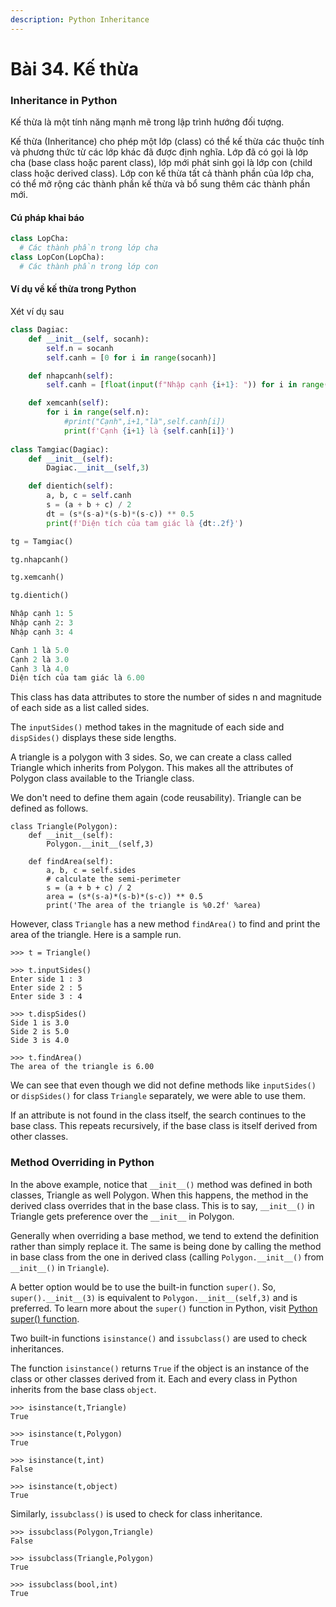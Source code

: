 ```yaml
---
description: Python Inheritance
---
```


# Bài 34. Kế thừa

### Inheritance in Python <a id="what"></a>

Kế thừa là một tính năng mạnh mẽ trong lập trình hướng đối tượng. 

Kế thừa \(Inheritance\) cho phép một lớp \(class\) có thể kế thừa các thuộc tính và phương thức từ các lớp khác đã được định nghĩa. Lớp đã có gọi là lớp cha \(base class hoặc parent class\), lớp mới phát sinh gọi là lớp con \(child class hoặc derived class\). Lớp con kế thừa tất cả thành phần của lớp cha, có thể mở rộng các thành phần kế thừa và bổ sung thêm các thành phần mới.

#### Cú pháp khai báo <a id="syntax"></a>

```python
class LopCha:
  # Các thành phần trong lớp cha
class LopCon(LopCha):
  # Các thành phần trong lớp con
```

#### Ví dụ về kế thừa trong Python <a id="example"></a>

Xét ví dụ sau

```python
class Dagiac:
    def __init__(self, socanh):
        self.n = socanh
        self.canh = [0 for i in range(socanh)]

    def nhapcanh(self):
        self.canh = [float(input(f"Nhập cạnh {i+1}: ")) for i in range(self.n)]

    def xemcanh(self):
        for i in range(self.n):
            #print("Cạnh",i+1,"là",self.canh[i])
            print(f'Cạnh {i+1} là {self.canh[i]}')
            
class Tamgiac(Dagiac):
    def __init__(self):
        Dagiac.__init__(self,3)

    def dientich(self):
        a, b, c = self.canh
        s = (a + b + c) / 2
        dt = (s*(s-a)*(s-b)*(s-c)) ** 0.5
        print(f'Diện tích của tam giác là {dt:.2f}')            

tg = Tamgiac()

tg.nhapcanh()

tg.xemcanh()

tg.dientich()
```

```python
Nhập cạnh 1: 5
Nhập cạnh 2: 3
Nhập cạnh 3: 4

Cạnh 1 là 5.0
Cạnh 2 là 3.0
Cạnh 3 là 4.0
Diện tích của tam giác là 6.00
```

This class has data attributes to store the number of sides n and magnitude of each side as a list called sides.

The `inputSides()` method takes in the magnitude of each side and `dispSides()` displays these side lengths.

A triangle is a polygon with 3 sides. So, we can create a class called Triangle which inherits from Polygon. This makes all the attributes of Polygon class available to the Triangle class.

We don't need to define them again \(code reusability\). Triangle can be defined as follows.

```text
class Triangle(Polygon):
    def __init__(self):
        Polygon.__init__(self,3)

    def findArea(self):
        a, b, c = self.sides
        # calculate the semi-perimeter
        s = (a + b + c) / 2
        area = (s*(s-a)*(s-b)*(s-c)) ** 0.5
        print('The area of the triangle is %0.2f' %area)
```

However, class `Triangle` has a new method `findArea()` to find and print the area of the triangle. Here is a sample run.

```text
>>> t = Triangle()

>>> t.inputSides()
Enter side 1 : 3
Enter side 2 : 5
Enter side 3 : 4

>>> t.dispSides()
Side 1 is 3.0
Side 2 is 5.0
Side 3 is 4.0

>>> t.findArea()
The area of the triangle is 6.00
```

We can see that even though we did not define methods like `inputSides()` or `dispSides()` for class `Triangle` separately, we were able to use them.

If an attribute is not found in the class itself, the search continues to the base class. This repeats recursively, if the base class is itself derived from other classes.

### Method Overriding in Python <a id="method"></a>

In the above example, notice that `__init__()` method was defined in both classes, Triangle as well Polygon. When this happens, the method in the derived class overrides that in the base class. This is to say, `__init__()` in Triangle gets preference over the `__init__` in Polygon.

Generally when overriding a base method, we tend to extend the definition rather than simply replace it. The same is being done by calling the method in base class from the one in derived class \(calling `Polygon.__init__()` from `__init__()` in `Triangle`\).

A better option would be to use the built-in function `super()`. So, `super().__init__(3)` is equivalent to `Polygon.__init__(self,3)` and is preferred. To learn more about the `super()` function in Python, visit [Python super\(\) function](http://rhettinger.wordpress.com/2011/05/26/super-considered-super/).

Two built-in functions `isinstance()` and `issubclass()` are used to check inheritances.

The function `isinstance()` returns `True` if the object is an instance of the class or other classes derived from it. Each and every class in Python inherits from the base class `object`.

```text
>>> isinstance(t,Triangle)
True

>>> isinstance(t,Polygon)
True

>>> isinstance(t,int)
False

>>> isinstance(t,object)
True
```

Similarly, `issubclass()` is used to check for class inheritance.

```text
>>> issubclass(Polygon,Triangle)
False

>>> issubclass(Triangle,Polygon)
True

>>> issubclass(bool,int)
True
```

